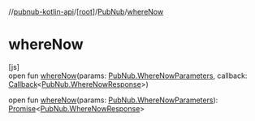//[pubnub-kotlin-api](../../../index.md)/[[root]](../index.md)/[PubNub](index.md)/[whereNow](where-now.md)

# whereNow

[js]\
open fun [whereNow](where-now.md)(params: [PubNub.WhereNowParameters](-where-now-parameters/index.md), callback: [Callback](../-callback/index.md)&lt;[PubNub.WhereNowResponse](-where-now-response/index.md)&gt;)

open fun [whereNow](where-now.md)(params: [PubNub.WhereNowParameters](-where-now-parameters/index.md)): [Promise](https://kotlinlang.org/api/latest/jvm/stdlib/kotlin-stdlib/kotlin.js/-promise/index.html)&lt;[PubNub.WhereNowResponse](-where-now-response/index.md)&gt;
